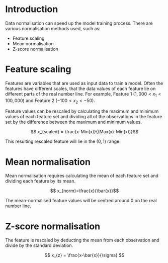 # Introduction
Data normalisation can speed up the model training process. There are various normalisation methods used, such as:
- Feature scaling
- Mean normalisation
- Z-score normalisation
# Feature scaling
Features are variables that are used as input data to train a model. Often the features have different scales, that the data values of each feature lie on different parts of the real number line. For example, Feature 1 ($1,000<x_1<100,000$) and Feature 2 ($-100<x_2<-50$). 

Feature values can be rescaled by calculating the maximum and minimum values of each feature set and dividing all of the observations in the feature set by the difference between the maximum and minimum values.

$$ x_{scaled} = \frac{x-Min(x)}{(Max(x)-Min(x))}$$

This resulting rescaled feature will lie in the $(0,1)$ range. 

# Mean normalisation
Mean normalisation requires calculating the mean of each feature set and dividing each feature by its mean.

$$ x_{norm}=\frac{x}{\bar{x}}$$

The mean-normalised feature values will be centred around 0 on the real number line.

# Z-score normalisation
The feature is rescaled by deducting the mean from each observation and divide by the standard deviation.


$$ x_{z} = \frac{x-\bar{x}}{\sigma} $$




